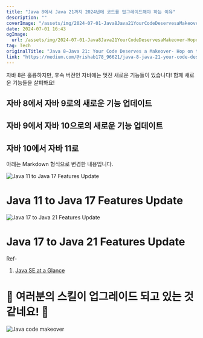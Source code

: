 ```yaml
---
title: "Java 8에서 Java 21까지 2024년에 코드를 업그레이드해야 하는 이유"
description: ""
coverImage: "/assets/img/2024-07-01-Java8Java21YourCodeDeservesaMakeover-Hoponto21_0.png"
date: 2024-07-01 16:43
ogImage: 
  url: /assets/img/2024-07-01-Java8Java21YourCodeDeservesaMakeover-Hoponto21_0.png
tag: Tech
originalTitle: "Java 8–Java 21: Your Code Deserves a Makeover- Hop on to 21"
link: "https://medium.com/@rishab178_96621/java-8-java-21-your-code-deserves-a-makeover-hop-on-to-21-271377b94322"
---
```



자바 8은 훌륭하지만, 후속 버전인 자바에는 멋진 새로운 기능들이 있습니다! 함께 새로운 기능들을 살펴봐요!

## 자바 8에서 자바 9로의 새로운 기능 업데이트

## 자바 9에서 자바 10으로의 새로운 기능 업데이트

## 자바 10에서 자바 11로

<div class="content-ad"></div>

아래는 Markdown 형식으로 변경한 내용입니다.

![Java 11 to Java 17 Features Update](/assets/img/2024-07-01-Java8Java21YourCodeDeservesaMakeover-Hoponto21_0.png)

# Java 11 to Java 17 Features Update

![Java 17 to Java 21 Features Update](/assets/img/2024-07-01-Java8Java21YourCodeDeservesaMakeover-Hoponto21_1.png)

# Java 17 to Java 21 Features Update

<div class="content-ad"></div>

Ref-
1. [Java SE at a Glance](https://www.oracle.com/java/technologies/java-se-glance.html)

# 🎉 여러분의 스킬이 업그레이드 되고 있는 것 같네요! 🎉

![Java code makeover](/assets/img/2024-07-01-Java8Java21YourCodeDeservesaMakeover-Hoponto21_2.png)